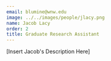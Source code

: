 ```yaml
---
email: blumine@wnw.edu
image: ../../images/people/jlacy.png
name: Jacob Lacy
order: 2
title: Graduate Research Assistant
---
```

[Insert Jacob's Description Here]